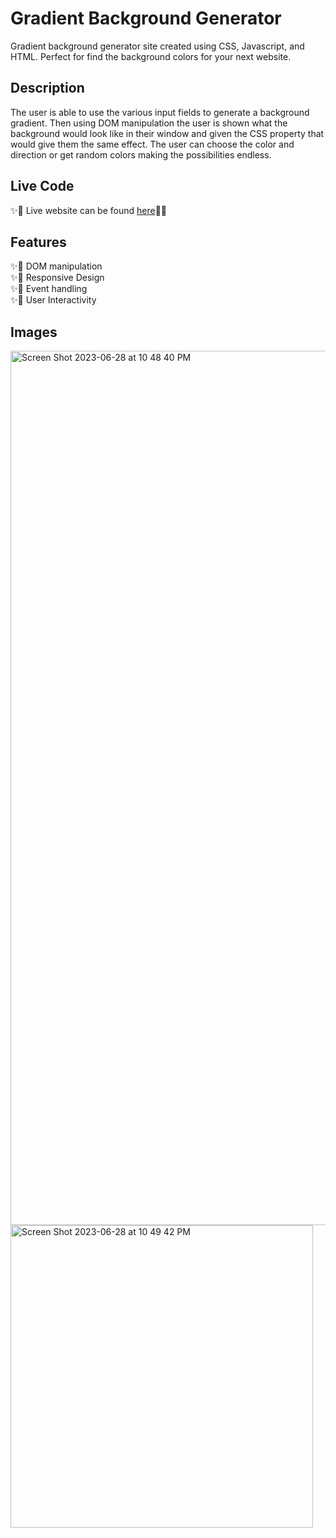 # Gradient Background Generator
Gradient background generator site created using CSS, Javascript, and HTML. Perfect for find the background colors for your next website.

## Description
The user is able to use the various input fields to generate a background gradient. Then using DOM manipulation the user is shown what the background 
would look like in their window and given the CSS property that would give them the same effect. The user can choose the color and direction or get 
random colors making the possibilities endless. 

## Live Code 
✨🌈 Live website can be found [here](https://teal-hamster-ce8221.netlify.app/)🌈✨

## Features
✨🌈 DOM manipulation <br>
✨🌈 Responsive Design <br>
✨🌈 Event handling <br>
✨🌈 User Interactivity <br>

## Images

<img width="1399" alt="Screen Shot 2023-06-28 at 10 48 40 PM" src="https://github.com/ymarqu/background-gradient-generator/assets/98546426/5087b118-4542-45d4-b854-61155da74b26">

<img width="484" alt="Screen Shot 2023-06-28 at 10 49 42 PM" src="https://github.com/ymarqu/background-gradient-generator/assets/98546426/4496fa6e-5168-48aa-ab09-b5807bec8955">
